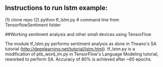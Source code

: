 ## Instructions to run lstm example:
(1) clone repo
(2) python tf_lstm.py # command line from TensorflowSentiment folder


##Working sentiment analysis and other small devices using TensorFlow

The module tf_lstm.py performs sentiment analysis as done in Theano's SA tutorial 
(http://deeplearning.net/tutorial/lstm.html). tf_lstm.py is a modification of
ptb_word_lm.py in TensorFlow's Language Modeling tutorial, reworked to perform SA. Accuracy of 80% is achieved after ~60 epochs.

